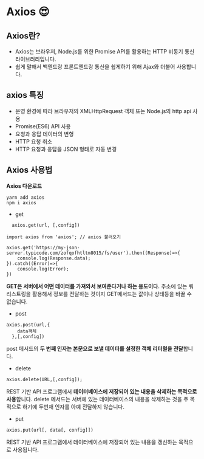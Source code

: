 # Axios 😍

## Axios란?

- Axios는 브라우저, Node.js를 위한 Promise API를 활용하는 HTTP 비동기 통신 라이브러리입니다.
- 쉽게 말해서 백엔드랑 프론트엔드랑 통신을 쉽게하기 위해 Ajax와 더불어 사용합니다.

## axios 특징

- 운영 환경에 따라 브라우저의 XMLHttpRequest 객체 또는 Node.js의 http api 사용
- Promise(ES6) API 사용
- 요청과 응답 데이터의 변형
- HTTP 요청 취소
- HTTP 요청과 응답을 JSON 형태로 자동 변경

## Axios 사용법

**Axios 다운로드**

```
yarn add axios
npm i axios
```

- get

```
  axios.get(url, [,config])
```

```JS
import axios from 'axios'; // axios 불러오기

axios.get('https://my-json-server.typicode.com/zofqofhtltm8015/fs/user').then((Response)=>{
    console.log(Response.data);
}).catch((Error)=>{
    console.log(Error);
})
```

**GET은 서버에서 어떤 데이터를 가져와서 보여준다거나 하는 용도이다.** 주소에 있는 쿼리스트링을 활용해서 정보를 전달하는 것이지 GET메서드는 값이나 상태등을 바꿀 수 없습니다.

- post

```
axios.post(url,{
    data객체
  },[,config])
```

post 메서드의 **두 번째 인자는 본문으로 보낼 데이터를 설정한 객체 리터럴을 전달**합니다.

- delete

```
axios.delete(URL,[,config]);
```

REST 기반 API 프로그램에서 **데이터베이스에 저장되어 있는 내용을 삭제하는 목적으로 사용**합니다. delete 메서드는 서버에 있는 데이터베이스의 내용을 삭제하는 것을 주 목적으로 하기에 두번재 인자를 아예 전달하지 않습니다.

- put

```
axios.put(url[, data[, config]])
```

REST 기반 API 프로그램에서 데이터베이스에 저장되어 있는 내용을 갱신하는 목적으로 사용됩니다.
